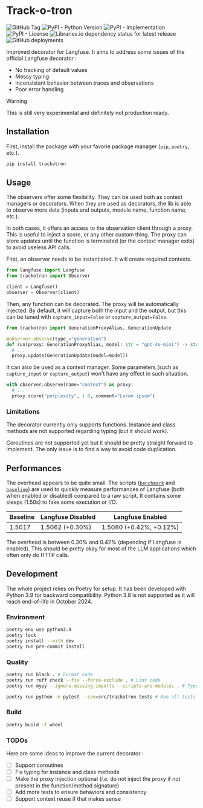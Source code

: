 # Track-o-tron

![GitHub Tag](https://img.shields.io/github/v/tag/bendabir/trackotron?sort=semver&label=version)
![PyPI - Python Version](https://img.shields.io/pypi/pyversions/trackotron)
![PyPI - Implementation](https://img.shields.io/pypi/implementation/trackotron)
![PyPI - License](https://img.shields.io/pypi/l/trackotron)
![Libraries.io dependency status for latest release](https://img.shields.io/librariesio/release/pypi/trackotron)
![GitHub deployments](https://img.shields.io/github/deployments/bendabir/trackotron/release?label=release)

Improved decorator for Langfuse. It aims to address some issues of the official Langfuse decorator :

- No tracking of default values
- Messy typing
- Inconsistant behavior between traces and observations
- Poor error handling

> [!WARNING]
> This is still very experimental and definitely not production ready.

## Installation

First, install the package with your favorie package manager (`pip`, `poetry`, etc.).

```python
pip install trackotron
```

## Usage

The observers offer some flexibility. They can be used both as context managers or decorators. When they are used as decorators, the lib is able to observe more data (inputs and outputs, module name, function name, etc.).

In both cases, it offers an access to the observation client through a proxy. This is useful to inject a score, or any other custom thing. The proxy can store updates until the function is terminated (or the context manager exits) to avoid useless API calls.

First, an observer needs to be instantiated. It will create required contexts.

```python
from langfuse import Langfuse
from trackotron import Observer

client = Langfuse()
observer = Observer(client)
```

Then, any function can be decorated. The proxy will be automatically injected. By default, it will capture both the input and the output, but this can be tuned with `capture_input=False` or `capture_output=False`.

```python
from trackotron import GenerationProxyAlias, GenerationUpdate

@observer.observe(type_="generation")
def run(proxy: GenerationProxyAlias, model: str = "gpt-4o-mini") -> str:
  # ...
  proxy.update(GenerationUpdate(model=model))
```

It can also be used as a context manager. Some parameters (such as `capture_input` or `capture_output`) won't have any effect in such situation.

```python
with observer.observe(name="context") as proxy:
  # ...
  proxy.score("perplexity", 1.0, comment="Lorem ipsum")
```

### Limitations

The decorator currently only supports functions. Instance and class methods are not supported regarding typing (but it should work).

Coroutines are not supported yet but it should be pretty straight forward to implement. The only issue is to find a way to avoid code duplication.

## Performances

The overhead appears to be quite small. The scripts ([`benchmark`](./scripts/benchmark.py) and [`baseline`](./scripts/baseline.py)) are used to quickly measure performances of Langfuse (both when enabled or disabled) compared to a raw script. It contains some sleeps (1.50s) to fake some execution or I/O.

| Baseline | Langfuse Disabled | Langfuse Enabled        |
| -------- | ----------------- | ----------------------- |
| 1.5017   | 1.5062 (+0.30%)   | 1.5080 (+0.42%, +0.12%) |

The overhead is between 0.30% and 0.42% (depending if Langfuse is enabled). This should be pretty okay for most of the LLM applications which often only do HTTP calls.

## Development

The whole project relies on Poetry for setup. It has been developed with Python 3.9 for backward compatibility. Python 3.8 is not supported as it will reach end-of-life in October 2024.

### Environment

```bash
poetry env use python3.9
poetry lock
poetry install --with dev
poetry run pre-commit install
```

### Quality

```bash
poetry run black . # Format code
poetry run ruff check --fix --force-exclude . # Lint code
poetry run mypy --ignore-missing-imports --scripts-are-modules . # Type check code
```

```bash
poetry run python -m pytest --cov=src/trackotron tests # Run all tests
```

### Build

```bash
poetry build -f wheel
```

### TODOs

Here are some ideas to improve the current decorator :

- [ ] Support coroutines
- [ ] Fix typing for instance and class methods
- [ ] Make the proxy injection optional (_i.e._ do not inject the proxy if not present in the function/method signature)
- [ ] Add more tests to ensure behaviors and consistency
- [ ] Support context reuse if that makes sense
